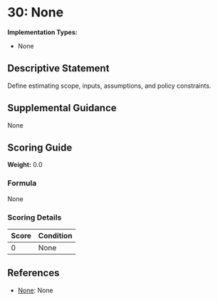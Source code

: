 # 30: None

**Implementation Types:**
- None

## Descriptive Statement

Define estimating scope, inputs, assumptions, and policy constraints.

## Supplemental Guidance

None

## Scoring Guide

**Weight:** 0.0

### Formula

None

### Scoring Details

| Score | Condition |
| ----- | --------- |
| 0 | None |

## References

- [None](None): None

